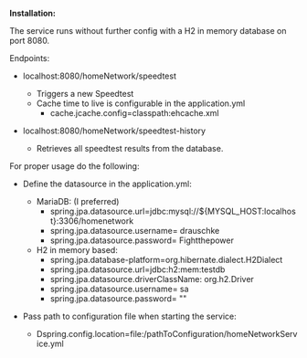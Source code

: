 **Installation:**

The service runs without further config with a H2 in memory database on port 8080. 

Endpoints:
- localhost:8080/homeNetwork/speedtest
  - Triggers a new Speedtest
  - Cache time to live is configurable in the application.yml
    -   cache.jcache.config=classpath:ehcache.xml
  

- localhost:8080/homeNetwork/speedtest-history
  - Retrieves all speedtest results from the database.
  
For proper usage do the following:

- Define the datasource in the application.yml:
  - MariaDB: (I preferred)
    - spring.jpa.datasource.url=jdbc:mysql://${MYSQL_HOST:localhost}:3306/homenetwork
    - spring.jpa.datasource.username= drauschke
    - spring.jpa.datasource.password= Fightthepower
  - H2 in memory based:
    - spring.jpa.database-platform=org.hibernate.dialect.H2Dialect
    - spring.jpa.datasource.url=jdbc:h2:mem:testdb
    - spring.jpa.datasource.driverClassName: org.h2.Driver
    - spring.jpa.datasource.username= sa
    - spring.jpa.datasource.password= ""

- Pass path to configuration file when starting the service:
    - Dspring.config.location=file:/pathToConfiguration/homeNetworkService.yml 
    